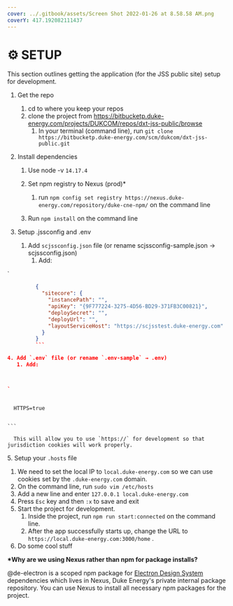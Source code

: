 ```yaml
---
cover: ../.gitbook/assets/Screen Shot 2022-01-26 at 8.58.58 AM.png
coverY: 417.192082111437
---
```


# ⚙ SETUP

This section outlines getting the application (for the JSS public site) setup for development.

1. Get the repo
   1. cd to where you keep your repos
   2. clone the project from https://bitbucketp.duke-energy.com/projects/DUKCOM/repos/dxt-jss-public/browse
      1. In your terminal (command line), run `git clone https://bitbucketp.duke-energy.com/scm/dukcom/dxt-jss-public.git`
2. Install dependencies

   1. Use node -v `14.17.4`

   2. Set npm registry to Nexus (prod)\*
      1. run `npm config set registry https://nexus.duke-energy.com/repository/duke-cne-npm/` on the command line
   3. Run `npm install` on the command line

3. Setup .jssconfig and .env
   1. Add `scjssconfig.json` file (or rename scjssconfig-sample.json → scjssconfig.json)
      1. Add:

`

````json
         {
           "sitecore": {
             "instancePath": "",
             "apiKey": "{9F777224-3275-4D56-BD29-371FB3C00821}",
             "deploySecret": "",
             "deployUrl": "",
             "layoutServiceHost": "https://scjsstest.duke-energy.com"
           }
         }
         ```

4. Add `.env` file (or rename `.env-sample` → .env)
   1. Add:



`

````

````

  HTTPS=true


```

  This will allow you to use `https://` for development so that jurisdiction cookies will work properly.
````

5\. Setup your `.hosts` file

1. We need to set the local IP to `local.duke-energy.com` so we can use cookies set by the `.duke-energy.com` domain.
2. On the command line, run `sudo vim /etc/hosts`
3. Add a new line and enter `127.0.0.1 local.duke-energy.com`
4. Press `Esc` key and then `:x` to save and exit
5. Start the project for development.
   1. Inside the project, run `npm run start:connected` on the command line.
   2. After the app successfully starts up, change the URL to `https://local.duke-energy.com:3000/home` .
6. Do some cool stuff

**\*Why are we using Nexus rather than npm for package installs?**

@de-electron is a scoped npm package for [Electron Design System](https://electron.duke-energy.com) dependencies which lives in Nexus, Duke Energy's private internal package repository. You can use Nexus to install all necessary npm packages for the project.
